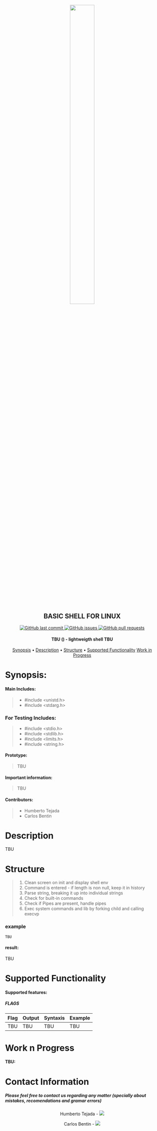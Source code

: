 <h1 align="center" >
<br>
    <img src="https://assets.website-files.com/6105315644a26f77912a1ada/610540e8b4cd6969794fe673_Holberton_School_logo-04-04.svg" height="50%" width="40%">
</h1>

<h2 align="center">
    BASIC SHELL FOR LINUX
</h2>

<p align="center">
    <a href="https://github.com/cristhian1107/printf/commits/main">
        <img src="https://img.shields.io/github/last-commit/cristhian1107/printf.svg?style=flat-square&logo=github&logoColor=white" alt="GitHub last commit">
    </a>
    <a href="https://github.com/cristhian1107/printf/issues">
    <img src="https://img.shields.io/github/issues-raw/cristhian1107/printf.svg?style=flat-square&logo=github&logoColor=white"
         alt="GitHub issues">
    </a>
    <a href="https://github.com/cristhian1107/printf/pulls">
    <img src="https://img.shields.io/github/issues-pr-raw/cristhian1107/printf.svg?style=flat-square&logo=github&logoColor=white"
         alt="GitHub pull requests">
    </a>
</p>

<h4 align="center"> TBU () - lightweigth shell TBU </h4>

<p align="center">
    <a href="#Synopsis">Synopsis</a> •
    <a href="#Description">Description</a> •
    <a href="#Structure">Structure</a> •
    <a href="#Supported Functionality">Supported Functionality</a>
    <a href="#Work in Progress">Work in Progress</a>
</p>


# 

# Synopsis:
#### Main Includes:
> * #include <unistd.h>
> * #include <stdarg.h>

### For Testing Includes:
> * #include <stdio.h>
> * #include <stdlib.h>
> * #include <limits.h>
> * #include <string.h>

#### Prototype:
> TBU 

#### Important information:
> TBU

#### Contributors:
> * Humberto Tejada
> * Carlos Bentin

# Description
TBU

# Structure
> 1. Clean screen on init and display shell env
> 2. Command is entered - if length is non null, keep it in history
> 3. Parse string, breaking it up into individual strings
> 4. Check for built-in commands
> 5. Check if Pipes are present, handle pipes
> 6. Exec system commands and lib by forking child and calling execvp

### example
```
TBU
``` 
#### result:
TBU

# Supported Functionality

#### Supported features:

##### FLAGS
|  Flag   |             Output                                         |   Syntaxis    | Example |
|---------|------------------------------------------------------------|---------------|---------|
|   TBU   |  TBU		                                       | TBU           | TBU     |


# Work n Progress

#### TBU:

# Contact Information


##### Please feel free to contact us regarding any matter (specially about mistakes, recomendations and gramar errors)

<p align="center">
Humberto Tejada - 
<a href="https://github.com/humtej1204">
        <img src="https://img.shields.io/badge/Cristhian-mainPage-blue">
</a>
</p>



<p align="center">
Carlos Bentin -
<a href="https://github.com/Benkdel">
        <img src="https://img.shields.io/badge/Carlos-mainPage-blue">
</a>
</p>
